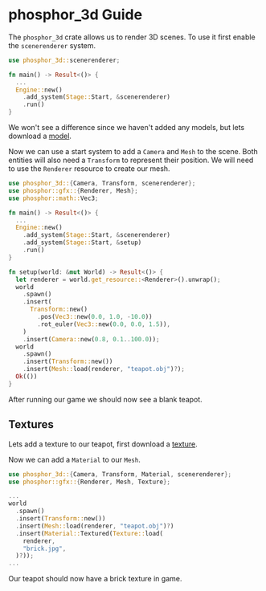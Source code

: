 # phosphor_3d Guide

The `phosphor_3d` crate allows us to render 3D scenes. To use it first enable the `scenerenderer` system.

```rs
use phosphor_3d::scenerenderer;

fn main() -> Result<()> {
  ...
  Engine::new()
    .add_system(Stage::Start, &scenerenderer)
    .run()
}
```

We won't see a difference since we haven't added any models, but lets download a [model](https://raw.githubusercontent.com/chxry/o/master/res/teapot.obj).

Now we can use a start system to add a `Camera` and `Mesh` to the scene. Both entities will also need a `Transform` to represent their position. We will need to use the `Renderer` resource to create our mesh.

```rs
use phosphor_3d::{Camera, Transform, scenerenderer};
use phosphor::gfx::{Renderer, Mesh};
use phosphor::math::Vec3;

fn main() -> Result<()> {
  ...
  Engine::new()
    .add_system(Stage::Start, &scenerenderer)
    .add_system(Stage::Start, &setup)
    .run()
}

fn setup(world: &mut World) -> Result<()> {
  let renderer = world.get_resource::<Renderer>().unwrap();
  world
    .spawn()
    .insert(
      Transform::new()
        .pos(Vec3::new(0.0, 1.0, -10.0))
        .rot_euler(Vec3::new(0.0, 0.0, 1.5)),
    )
    .insert(Camera::new(0.8, 0.1..100.0));
  world
    .spawn()
    .insert(Transform::new())
    .insert(Mesh::load(renderer, "teapot.obj")?);
  Ok(())
}
```

After running our game we should now see a blank teapot.

## Textures

Lets add a texture to our teapot, first download a [texture](https://raw.githubusercontent.com/chxry/o/master/res/brick.jpg).

Now we can add a `Material` to our `Mesh`.

```rs
use phosphor_3d::{Camera, Transform, Material, scenerenderer};
use phosphor::gfx::{Renderer, Mesh, Texture};

...
world
  .spawn()
  .insert(Transform::new())
  .insert(Mesh::load(renderer, "teapot.obj")?)
  .insert(Material::Textured(Texture::load(
    renderer,
    "brick.jpg",
  )?));
...
```

Our teapot should now have a brick texture in game.
